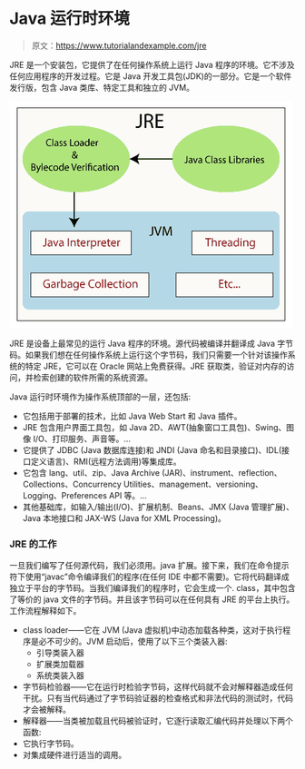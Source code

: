 # Java 运行时环境

> 原文：<https://www.tutorialandexample.com/jre>

JRE 是一个安装包，它提供了在任何操作系统上运行 Java 程序的环境。它不涉及任何应用程序的开发过程。它是 Java 开发工具包(JDK)的一部分。它是一个软件发行版，包含 Java 类库、特定工具和独立的 JVM。

![JRE ](img/f4810a7c091a0eca3e5fb50078588699.png)

JRE 是设备上最常见的运行 Java 程序的环境。源代码被编译并翻译成 Java 字节码。如果我们想在任何操作系统上运行这个字节码，我们只需要一个针对该操作系统的特定 JRE，它可以在 Oracle 网站上免费获得。JRE 获取类，验证对内存的访问，并检索创建的软件所需的系统资源。

Java 运行时环境作为操作系统顶部的一层，还包括:

*   它包括用于部署的技术，比如 Java Web Start 和 Java 插件。
*   JRE 包含用户界面工具包，如 Java 2D、AWT(抽象窗口工具包)、Swing、图像 I/O、打印服务、声音等。…
*   它提供了 JDBC (Java 数据库连接)和 JNDI (Java 命名和目录接口)、IDL(接口定义语言)、RMI(远程方法调用)等集成库。
*   它包含 lang、util、zip、Java Archive (JAR)、instrument、reflection、Collections、Concurrency Utilities、management、versioning、Logging、Preferences API 等。…
*   其他基础库，如输入/输出(I/O)、扩展机制、Beans、JMX (Java 管理扩展)、Java 本地接口和 JAX-WS (Java for XML Processing)。

### JRE 的工作

一旦我们编写了任何源代码，我们必须用。java 扩展。接下来，我们在命令提示符下使用“javac”命令编译我们的程序(在任何 IDE 中都不需要)。它将代码翻译成独立于平台的字节码。当我们编译我们的程序时，它会生成一个. class，其中包含了等价的 java 文件的字节码。并且该字节码可以在任何具有 JRE 的平台上执行。工作流程解释如下。

*   class loader——它在 JVM (Java 虚拟机)中动态加载各种类，这对于执行程序是必不可少的。JVM 启动后，使用了以下三个类装入器:
    *   引导类装入器
    *   扩展类加载器
    *   系统类装入器
*   字节码检验器——它在运行时检验字节码，这样代码就不会对解释器造成任何干扰。只有当代码通过了字节码验证器的检查格式和非法代码的测试时，代码才会被解释。
*   解释器——当类被加载且代码被验证时，它逐行读取汇编代码并处理以下两个函数:
*   它执行字节码。
*   对集成硬件进行适当的调用。